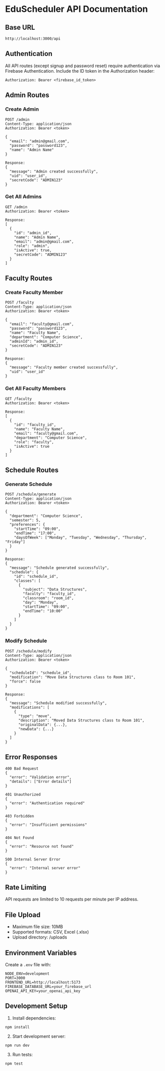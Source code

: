 # EduScheduler API Documentation

## Base URL
```
http://localhost:3000/api
```

## Authentication
All API routes (except signup and password reset) require authentication via Firebase Authentication. Include the ID token in the Authorization header:
```
Authorization: Bearer <firebase_id_token>
```

## Admin Routes

### Create Admin
```
POST /admin
Content-Type: application/json
Authorization: Bearer <token>

{
  "email": "admin@gmail.com",
  "password": "password123",
  "name": "Admin Name"
}

Response:
{
  "message": "Admin created successfully",
  "uid": "user_id",
  "secretCode": "ADMIN123"
}
```

### Get All Admins
```
GET /admin
Authorization: Bearer <token>

Response:
[
  {
    "id": "admin_id",
    "name": "Admin Name",
    "email": "admin@gmail.com",
    "role": "admin",
    "isActive": true,
    "secretCode": "ADMIN123"
  }
]
```

## Faculty Routes

### Create Faculty Member
```
POST /faculty
Content-Type: application/json
Authorization: Bearer <token>

{
  "email": "faculty@gmail.com",
  "password": "password123",
  "name": "Faculty Name",
  "department": "Computer Science",
  "adminId": "admin_id",
  "secretCode": "ADMIN123"
}

Response:
{
  "message": "Faculty member created successfully",
  "uid": "user_id"
}
```

### Get All Faculty Members
```
GET /faculty
Authorization: Bearer <token>

Response:
[
  {
    "id": "faculty_id",
    "name": "Faculty Name",
    "email": "faculty@gmail.com",
    "department": "Computer Science",
    "role": "faculty",
    "isActive": true
  }
]
```

## Schedule Routes

### Generate Schedule
```
POST /schedule/generate
Content-Type: application/json
Authorization: Bearer <token>

{
  "department": "Computer Science",
  "semester": 5,
  "preferences": {
    "startTime": "09:00",
    "endTime": "17:00",
    "daysOfWeek": ["Monday", "Tuesday", "Wednesday", "Thursday", "Friday"]
  }
}

Response:
{
  "message": "Schedule generated successfully",
  "schedule": {
    "id": "schedule_id",
    "classes": [
      {
        "subject": "Data Structures",
        "faculty": "faculty_id",
        "classroom": "room_id",
        "day": "Monday",
        "startTime": "09:00",
        "endTime": "10:00"
      }
    ]
  }
}
```

### Modify Schedule
```
POST /schedule/modify
Content-Type: application/json
Authorization: Bearer <token>

{
  "scheduleId": "schedule_id",
  "modification": "Move Data Structures class to Room 101",
  "force": false
}

Response:
{
  "message": "Schedule modified successfully",
  "modifications": [
    {
      "type": "move",
      "description": "Moved Data Structures class to Room 101",
      "originalData": {...},
      "newData": {...}
    }
  ]
}
```

## Error Responses
```
400 Bad Request
{
  "error": "Validation error",
  "details": ["Error details"]
}

401 Unauthorized
{
  "error": "Authentication required"
}

403 Forbidden
{
  "error": "Insufficient permissions"
}

404 Not Found
{
  "error": "Resource not found"
}

500 Internal Server Error
{
  "error": "Internal server error"
}
```

## Rate Limiting
API requests are limited to 10 requests per minute per IP address.

## File Upload
- Maximum file size: 10MB
- Supported formats: CSV, Excel (.xlsx)
- Upload directory: /uploads

## Environment Variables
Create a `.env` file with:
```
NODE_ENV=development
PORT=3000
FRONTEND_URL=http://localhost:5173
FIREBASE_DATABASE_URL=your_firebase_url
OPENAI_API_KEY=your_openai_api_key
```

## Development Setup
1. Install dependencies:
```
npm install
```

2. Start development server:
```
npm run dev
```

3. Run tests:
```
npm test
```